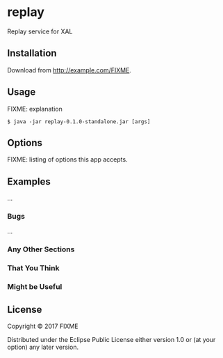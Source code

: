 # replay

Replay service for XAL

## Installation

Download from http://example.com/FIXME.

## Usage

FIXME: explanation

    $ java -jar replay-0.1.0-standalone.jar [args]

## Options

FIXME: listing of options this app accepts.

## Examples

...

### Bugs

...

### Any Other Sections
### That You Think
### Might be Useful

## License

Copyright © 2017 FIXME

Distributed under the Eclipse Public License either version 1.0 or (at
your option) any later version.
